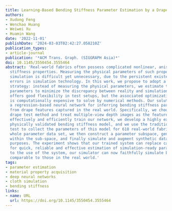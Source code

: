 ```yaml
---
title: Learning-Based Bending Stiffness Parameter Estimation by a Drape Tester
authors:
- Xudong Feng
- Wenchao Huang
- Weiwei Xu
- Huamin Wang
date: '2022-11-01'
publishDate: '2024-03-03T02:42:27.058210Z'
publication_types:
- article-journal
publication: '*ACM Trans. Graph. (SIGGRAPH Asia)*'
doi: 10.1145/3550454.3555464
abstract: 'Real-world fabrics often possess complicated nonlinear, anisotropic bending
  stiffness properties. Measuring the physical parameters of such properties for physics-based
  simulation is difficult yet unnecessary, due to the persistent existence of numerical
  errors in simulation technology. In this work, we propose to adopt a simulation-in-the-loop
  strategy: instead of measuring the physical parameters, we estimate the simulation
  parameters to minimize the discrepancy between reality and simulation. This strategy
  offers good flexibility in test setups, but the associated optimization problem
  is computationally expensive to solve by numerical methods. Our solution is to train
  a regression-based neural network for inferring bending stiffness parameters, directly
  from drape features captured in the real world. Specifically, we choose the Cusick
  drape test method and treat multiple-view depth images as the feature vector. To
  effectively and efficiently train our network, we develop a highly expressive and
  physically validated bending stiffness model, and we use the traditional cantilever
  test to collect the parameters of this model for 618 real-world fabrics. Given the
  whole parameter data set, we then construct a parameter subspace, generate new samples
  within the sub-space, and finally simulate and augment synthetic data for training
  purposes. The experiment shows that our trained system can replace cantilever tests
  for quick, reliable and effective estimation of simulation-ready parameters. Thanks
  to the use of the system, our simulator can now faithfully simulate bending effects
  comparable to those in the real world.'
tags:
- parameter estimation
- material property acquisition
- deep neural networks
- cloth simulation
- bending stiffness
links:
- name: URL
  url: https://doi.org/10.1145/3550454.3555464
---
```

